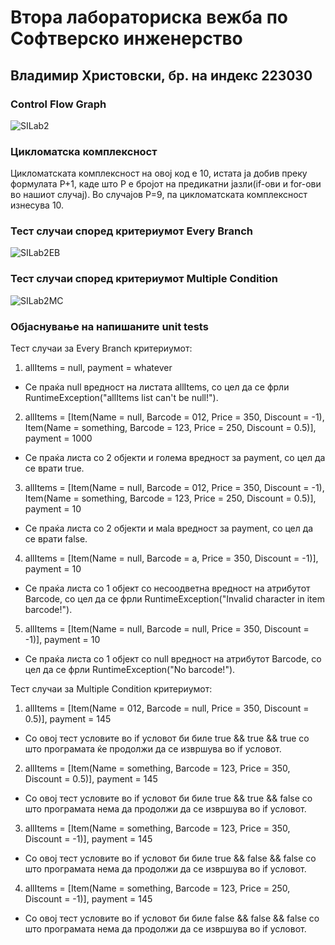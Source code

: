 # Втора лабораториска вежба по Софтверско инженерство

## Владимир Христовски, бр. на индекс 223030

###  Control Flow Graph

![SILab2](https://github.com/vladimirhristovski/SI_2024_lab2_223030/assets/117442187/af7c0338-a923-48ee-83e2-d1db32558a13)

### Цикломатска комплексност

Цикломатската комплексност на овој код е 10, истата ја добив преку формулата P+1, каде што P е бројот на предикатни јазли(if-ови и for-ови во нашиот случај). Во случајoв P=9, па цикломатската комплексност изнесува 10.

### Тест случаи според критериумот Every Branch 

![SILab2EB](https://github.com/vladimirhristovski/SI_2024_lab2_223030/assets/117442187/ebc5e19d-2fd0-4276-94d8-55ebc8fbbe17)

### Тест случаи според критериумот Multiple Condition

![SILab2MC](https://github.com/vladimirhristovski/SI_2024_lab2_223030/assets/117442187/1546fe01-f164-40ad-9eff-0c988eca90b1)

### Објаснување на напишаните unit tests

Тест случаи за Every Branch критериумот:
1. allItems = null, payment = whatever
- Се праќа null вредност на листата allItems, со цел да се фрли RuntimeException("allItems list can't be null!").

2. allItems = [Item(Name = null, Barcode = 012, Price = 350, Discount = -1), Item(Name = something, Barcode = 123, Price = 250, Discount = 0.5)], payment = 1000
- Се праќа листа со 2 објекти и голема вредност за payment, со цел да се врати true.

3. allItems = [Item(Name = null, Barcode = 012, Price = 350, Discount = -1), Item(Name = something, Barcode = 123, Price = 250, Discount = 0.5)], payment = 10
- Се праќа листа со 2 објекти и маla вредност за payment, со цел да се врати false.

4. allItems = [Item(Name = null, Barcode = a, Price = 350, Discount = -1)], payment = 10
- Се праќа листа со 1 објект со несоодветна вредност на атрибутот Barcode, со цел да се фрли RuntimeException("Invalid character in item barcode!").

5. allItems = [Item(Name = null, Barcode = null, Price = 350, Discount = -1)], payment = 10
- Се праќа листа со 1 објект со null вредност на атрибутот Barcode, со цел да се фрли RuntimeException("No barcode!").

Тест случаи за Multiple Condition критериумот:
1. allItems = [Item(Name = 012, Barcode = null, Price = 350, Discount = 0.5)],  payment = 145
- Со овој тест условите во if условот би биле true && true && true со што програмата ќе продолжи да се извршува во if условот.

2. allItems = [Item(Name = something, Barcode = 123, Price = 350, Discount = 0.5)],  payment = 145
- Со овој тест условите во if условот би биле true && true && false со што програмата нема да продолжи да се извршува во if условот.

3. allItems = [Item(Name = something, Barcode = 123, Price = 350, Discount = -1)],  payment = 145
- Со овој тест условите во if условот би биле true && false && false со што програмата нема да продолжи да се извршува во if условот.

4. allItems = [Item(Name = something, Barcode = 123, Price = 250, Discount = -1)],  payment = 145
- Со овој тест условите во if условот би биле false && false && false со што програмата нема да продолжи да се извршува во if условот.
